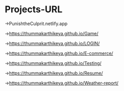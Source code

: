 # Projects-URL

->PunishtheCulprit.netlify.app

->https://thummakarthikeya.github.io/Game/

->https://thummakarthikeya.github.io/LOGIN/

->https://thummakarthikeya.github.io/E-commerce/

->https://thummakarthikeya.github.io/Testing/

->https://thummakarthikeya.github.io/Resume/

->https://thummakarthikeya.github.io/Weather-report/
